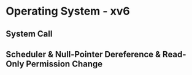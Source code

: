 # Operating System - xv6
## System Call
## Scheduler & Null-Pointer Dereference & Read-Only Permission Change
